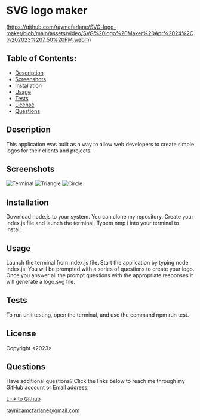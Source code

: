 # SVG logo maker
(https://github.com/raymcfarlane/SVG-logo-maker/blob/main/assets/video/SVG%20logo%20Maker%20Apr%2024%2C%202023%207_50%20PM.webm)

## Table of Contents:
  - [Description](#description)
  - [Screenshots](#screenshots)
  - [Installation](#installation)
  - [Usage](#usage)
  - [Tests](#tests)
  - [License](#license)
  - [Questions](#questions)

## Description
This application was built as a way to allow web developers to create simple logos for their clients and projects.

## Screenshots
![Terminal](https://user-images.githubusercontent.com/122712555/234138582-71cba32e-dcda-49a8-a6db-cd1709f00a9d.png)
![Triangle](https://user-images.githubusercontent.com/122712555/234138544-4f6d62f7-b22e-4a55-b87f-f19fc2830b7e.PNG)
![Circle](https://user-images.githubusercontent.com/122712555/234138563-a36c6193-f132-407b-b00f-4c0781840a3e.PNG)

## Installation
Download node.js to your system. You can clone my repository. Create your index.js file and launch the terminal. Typem nmp i into your terminal to install. 

## Usage 
Launch the terminal from index.js file. Start the application by typing node index.js. You will be prompted with a series of questions to create your logo. Once you answer all the prompt questions with the appropriate responses it will generate a logo.svg file.

## Tests
To run unit testing, open the terminal, and use the command npm run test.

## License
Copyright <2023> <Raynica McFarlane>


## Questions

Have additional questions? Click the links below to reach me through my GitHub account or Email address.

[Link to Github](https://github.com/raymcfarlane)

<a href="mailto:raynicamcfarlane@gmail.com">raynicamcfarlane@gmail.com</a>
